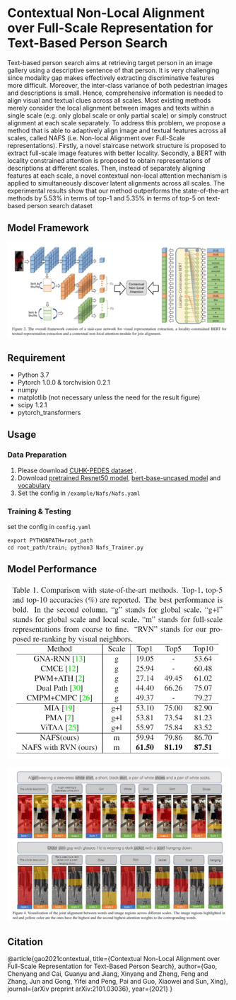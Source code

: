 # Contextual Non-Local Alignment over Full-Scale Representation for Text-Based Person Search

Text-based person search aims at retrieving target person in an image gallery using a descriptive sentence of that person. It is very challenging since modality gap makes effectively extracting discriminative features more difficult. Moreover, the inter-class variance of both pedestrian images and descriptions is small. Hence, comprehensive information is needed to align visual and textual clues across all scales. Most existing methods merely consider the local alignment between images and texts within a single scale (e.g. only global scale or only partial scale) or simply construct alignment at each scale separately. To address this problem, we propose a method that is able to adaptively align image and textual features across
all scales, called NAFS (i.e. Non-local Alignment over Full-Scale representations). Firstly, a novel staircase network structure is proposed to extract full-scale image features with better locality. Secondly, a BERT with locality constrained attention is proposed to obtain representations of descriptions at different scales. Then, instead of separately aligning features at each scale, a novel contextual non-local attention mechanism is applied to simultaneously discover latent alignments across all scales. The experimental results show that our method outperforms the state-of-the-art methods by 5.53% in terms of top-1 and 5.35% in terms of top-5 on text-based person search dataset

## Model Framework

![Framework](figures/framework.JPG)

## Requirement
* Python 3.7
* Pytorch 1.0.0 & torchvision 0.2.1
* numpy
* matplotlib (not necessary unless the need for the result figure)  
* scipy 1.2.1 
* pytorch_transformers
## Usage

### Data Preparation

1. Please download [CUHK-PEDES dataset](https://github.com/ShuangLI59/Person-Search-with-Natural-Language-Description) .
3. Download [pretrained Resnet50 model](https://download.pytorch.org/models/resnet50-19c8e357.pth),  [bert-base-uncased model](https://s3.amazonaws.com/models.huggingface.co/bert/bert-base-uncased.tar.gz) and [vocabulary](https://s3.amazonaws.com/models.huggingface.co/bert/bert-base-uncased-vocab.txt)
3. Set the config in `/example/Nafs/Nafs.yaml`

### Training & Testing

set the config in `config.yaml`

```
export PYTHONPATH=root_path
cd root_path/train; python3 Nafs_Trainer.py
```

## Model Performance
<p align="center"><img src="figures/table1.JPG" ></p>
<p align="center"><img src="figures/figure4.JPG"></p>

## Citation
@article{gao2021contextual,
  title={Contextual Non-Local Alignment over Full-Scale Representation for Text-Based Person Search},
  author={Gao, Chenyang and Cai, Guanyu and Jiang, Xinyang and Zheng, Feng and Zhang, Jun and Gong, Yifei and Peng, Pai and Guo, Xiaowei and Sun, Xing},
  journal={arXiv preprint arXiv:2101.03036},
  year={2021}
}